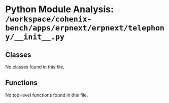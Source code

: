 # Python Module Analysis: `/workspace/cohenix-bench/apps/erpnext/erpnext/telephony/__init__.py`

## Classes

No classes found in this file.


## Functions

No top-level functions found in this file.
